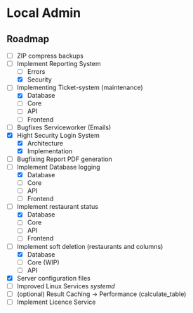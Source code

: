 # Local Admin

## Roadmap

- [ ] ZIP compress backups
- [ ] Implement Reporting System
    - [ ] Errors
    - [x] Security
- [ ] Implementing Ticket-system (maintenance)
    - [x] Database
    - [ ] Core
    - [ ] API
    - [ ] Frontend
- [ ] Bugfixes Serviceworker (Emails)
- [x] Hight Security Login System
    - [x] Architecture
    - [x] Implementation
- [ ] Bugfixing Report PDF generation
- [ ] Implement Database logging
    - [x] Database
    - [ ] Core
    - [ ] API
    - [ ] Frontend
- [ ] Implement restaurant status
    - [x] Database
    - [ ] Core
    - [ ] API
    - [ ] Frontend
- [ ] Implement soft deletion (restaurants and columns)
    - [x] Database
    - [ ] Core (WIP)
    - [ ] API
- [x] Server configuration files
- [ ] Improved Linux Services *systemd*
- [ ] (optional) Result Caching -> Performance (calculate_table)
- [ ] Implement Licence Service